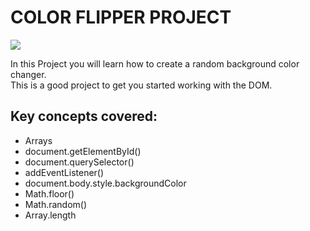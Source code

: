 # COLOR FLIPPER PROJECT
![](https://www.freecodecamp.org/news/content/images/size/w1000/2021/03/color-flipper.png)


In this Project you will learn how to create a random background color changer. <br>
This is a good project to get you started working with the DOM.

## Key concepts covered:

* Arrays <br>
* document.getElementById()<br>
* document.querySelector()<br>
* addEventListener()<br>
* document.body.style.backgroundColor<br>
* Math.floor()<br>
* Math.random()<br>
* Array.length<br>

